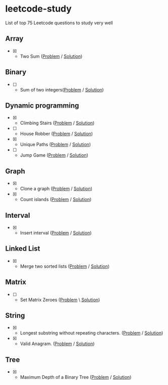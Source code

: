 # leetcode-study
List of top 75 Leetcode questions to study very well

## Array
- [x] - Two Sum ([Problem](https://leetcode.com/problems/two-sum/) / [Solution](two-sum.md))

## Binary
- [ ] - Sum of two integers([Problem](https://leetcode.com/problems/sum-of-two-integers/) / [Solution](sum-two-integers.md))

## Dynamic programming
 - [x] - Climbing Stairs ([Problem](https://leetcode.com/problems/climbing-stairs/) / [Solution](climbing-stairs.md))
 - [ ] - House Robber ([Problem](https://leetcode.com/problems/house-robber/) / [Solution](house-robber.md))
 - [x] - Unique Paths ([Problem](https://leetcode.com/problems/unique-paths/) / [Solution](unique-paths.md)) 
 - [ ] - Jump Game ([Problem](https://leetcode.com/problems/jump-game/) / [Solution](jump-game.md))
## Graph
- [x] - Clone a graph ([Problem](https://leetcode.com/problems/clone-graph/) / [Solution](clone-graph.md)) 
- [x] - Count islands ([Problem](https://leetcode.com/problems/number-of-islands/) / [Solution](number-of-islands.md))

## Interval 
- [x] - Insert interval ([Problem](https://leetcode.com/problems/insert-interval/) / [Solution](insert-interval.md))

## Linked List
- [x] - Merge two sorted lists ([Problem](https://leetcode.com/problems/merge-two-sorted-lists/) / [Solution](merge-two-sorted-lists.md))

## Matrix
- [ ] - Set Matrix Zeroes ([Problem](https://leetcode.com/problems/set-matrix-zeroes/solution/) \ [Solution](set-matrix-zeroes.md))

## String 
- [x] - Longest substring without repeating characters. ([Problem](https://leetcode.com/problems/longest-substring-without-repeating-characters/) / [Solution](longest-substring.md)) 
- [x] - Valid Anagram. ([Problem](https://leetcode.com/problems/valid-anagram/) / [Solution](valid-anagram.md))
## Tree
 - [x] - Maximum Depth of a Binary Tree ([Problem](https://leetcode.com/problems/maximum-depth-of-binary-tree/) / [Solution](tree-max-depth.md))
